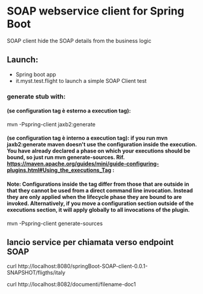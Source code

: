 # SOAP webservice client for Spring Boot

SOAP client hide the SOAP details from the business logic

## Launch:
  - Spring boot app
  - it.myst.test.flight to launch a simple SOAP Client test

### generate stub with:
#### (se configuration tag è esterno a execution tag):
mvn -Pspring-client jaxb2:generate
#### (se configuration tag è interno a execution tag): if you run mvn jaxb2:generate maven doesn't use the configuration inside the execution. You have already declared a phase on which your executions should be bound, so just run mvn generate-sources. Rif. https://maven.apache.org/guides/mini/guide-configuring-plugins.html#Using_the_executions_Tag :
#### Note: Configurations inside the <executions> tag differ from those that are outside <executions> in that they cannot be used from a direct command line invocation. Instead they are only applied when the lifecycle phase they are bound to are invoked. Alternatively, if you move a configuration section outside of the executions section, it will apply globally to all invocations of the plugin.
mvn -Pspring-client generate-sources

## lancio service per chiamata verso endpoint SOAP
curl http://localhost:8080/springBoot-SOAP-client-0.0.1-SNAPSHOT/fligths/italy

curl http://localhost:8082/documenti/filename-doc1



